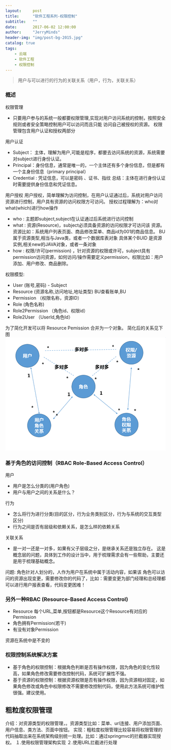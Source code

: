 ```yaml
---
layout:     post
title:      "软件工程系列-权限控制"
subtitle:   ""
date:       2017-06-02 12:00:00
author:     "JerryMinds"
header-img: "img/post-bg-2015.jpg"
catalog: true
tags:
    - 云端
    - 软件工程
    - 权限控制
---
```


> 用户与可以进行的行为的关联关系（用户，行为，关联关系）


### 概述
权限管理
* 只要用户参与的系统一般都要权限管理,实现对用户访问系统的控制，按照安全规则或者安全策略控制用户可以访问而且只能
访问自己被授权的资源。
权限管理包含用户认证和授权两部分

用户认证
* Subject： 主体，理解为用户,可能是程序，都要去访问系统的资源，系统需要对subject进行身份认证。
* Principal：身份信息，通常是唯一的，一个主体还有多个身份信息，但是都有一个主身份信息（primary principal）
* Credential : 凭证信息，可以是密码 、证书、指纹
总结：主体在进行身份认证时需要提供身份信息和凭证信息。


用户授权 
用户授权，简单理解为访问控制，在用户认证通过后，系统对用户访问资源进行控制，用户具有资源的访问权限方可访问。
授权过程理解为：who对what(which)进行how操作
* who : 主题即subject,subject在认证通过后系统进行访问控制
* what : 资源(Resource)，subject必须具备资源的访问权限才可访问该 
  资源。资源比如：系统用户列表页面、商品修改菜单、商品id为001的商品信息。
BU属于资源类型,相当与Java类，或者一个数据库表对象
具体某个BUID 是资源实例,相关new的JAVA对象，或者一条对象
* how : 权限/许可(permission) ，针对资源的权限或许可，subject具有permission访问资源，如何访问/操作需要定义permission，权限比如：用户添加、用户修改、商品删除。

权限模型:
* User (账号,密码) - Subject
* Resource (资源名称,访问地址,地址类型) BU查看账单,BU
* Permission （权限名称，资源ID）
* Role (角色名称)
* Role2Permission （角色id、权限id）
* Role2User （UserId,角色Id）

为了简化开发可以将 Resource Pemission 合并为一个对象。
简化后的关系见下图
![img](/img/in-post/role_permission.png)


### 基于角色的访问控制（RBAC Role-Based Access Control）
用户
* 用户是怎么分类的(用户角色)
* 用户与用户之间的关系是什么？

行为
* 怎么将行为进行分类(目的区分，行为业务类别区分，行为与系统的交互类型区分)
* 行为之间是否有层级和依赖关系，是怎么样的依赖关系

关联关系
* 是一对一还是一对多，如果有父子层级之分，是继承关系还是独立存在。
这是概念层的问题，具体到工作的设计当中，用于梳理需求会有一些帮助，主要还是用于梳理基础概念。

问题:
角色针对人划分的，人作为用户在系统中属于活动内容，如果该 角色可以访问的资源出现变更，需要修改你的代码了，比如：需要变更为部门经理和总经理都可以进行用户报表查看，代码变更困难！




### 另外一种RBAC (Resource-Based Access Control)
* Resource 每个URL,菜单,按钮都是Resource这个Resource有对应的Permission
* 角色拥有Permission(若干)
* 有没有对象Permission

资源在系统中是不变的

### 权限控制系统解决方案
* 基于角色的权限控制：根据角色判断是否有操作权限，因为角色的变化性较高，如果角色修改需要修改控制代码，系统可扩展性不强。 
* 基于资源的权限控制：根据资源权限是否有操作权限，因为资源相对固定，如果角色修改或角色中权限修改不需要修改控制代码，使用此方法系统可维护性很强。建议使用。


## 粗粒度权限管理

介绍：对资源类型的权限管理，。资源类型比如：菜单、url连接、用户添加页面、用户信息、类方法、页面中按钮。
实现：粗粒度权限管理比较容易将权限管理的代码抽取出来在系统架构级别统一处理。比如：通过springmvc的拦截器实现授权。
１.使用权限管理架构实现
２.使用URL拦截进行处理










